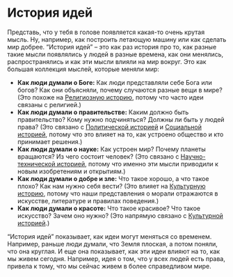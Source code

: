 # История идей

Представь, что у тебя в голове появляется какая-то очень крутая мысль. Ну, например, как построить летающую машину или как сделать мир добрее. “История идей” – это как раз история про то, как разные такие мысли появлялись у людей в разные времена, как они менялись, распространялись и как эти мысли влияли на мир вокруг.
Это как большая коллекция мыслей, которые меняли мир:

- **Как люди думали о Боге:**  Как люди представляли себе Бога или богов? Как они объясняли, почему случаются разные вещи в мире? (Это похоже на [Религиозную историю](./culture.md), потому что часто идеи связаны с религией.)
- **Как люди думали о правительстве:** Каким должно быть правительство? Кому нужно подчиняться? Должны ли быть у людей права? (Это связано с [Политической историей](./social.md) и [Социальной историей](./social.md), потому что это влияет на то, как устроено общество и кто принимает решения.)
- **Как люди думали о науке:**  Как устроен мир? Почему планеты вращаются? Из чего состоит человек? (Это связано с [Научно-технической историей](./science.md), потому что именно эти мысли приводили к новым изобретениям и открытиям.)
- **Как люди думали о добре и зле:** Что такое хорошо, а что такое плохо? Как нам нужно себя вести? (Это влияет на [Культурную историю](./culture.md), потому что наши представления о морали отражаются в искусстве, литературе и правилах поведения.)
- **Как люди думали о красоте:** Что такое красивое? Что такое искусство? Зачем оно нужно? (Это напрямую связано с [Культурной историей](./culture.md).)

“История идей” показывает, как идеи могут меняться со временем. Например, раньше люди думали, что Земля плоская, а потом поняли, что она круглая.  И еще она показывает, как эти идеи влияют на то, как мы живем сегодня. Например, идея о том, что у всех людей есть права, привела к тому, что мы сейчас живем в более справедливом мире.

